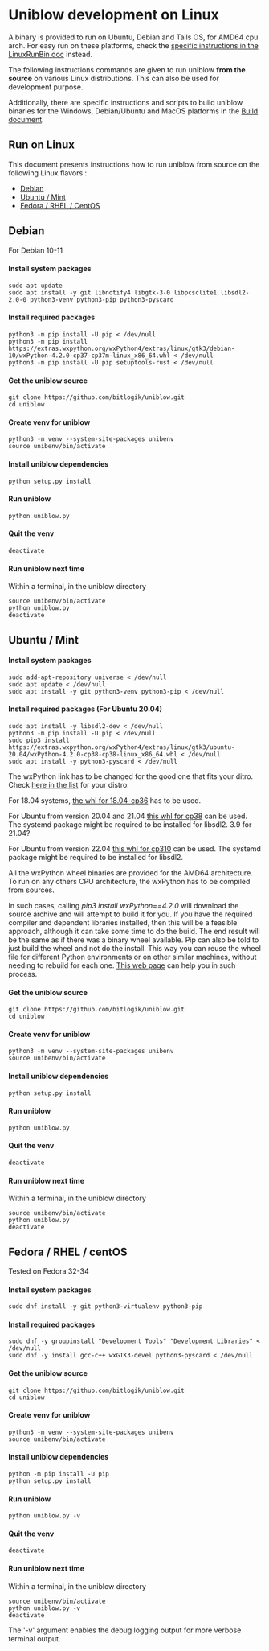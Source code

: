 
# Uniblow development on Linux

A binary is provided to run on Ubuntu, Debian and Tails OS, for AMD64 cpu arch. For easy run on these platforms, check the [specific instructions in the LinuxRunBin doc](LinuxRunBin.md) instead.

The following instructions commands are given to run uniblow **from the source** on various Linux distributions. This can also be used for development purpose.

Additionally, there are specific instructions and scripts to build uniblow binaries for the Windows, Debian/Ubuntu and MacOS platforms in the [Build document](Build.md).

## Run on Linux

This document presents instructions how to run uniblow from source on the following Linux flavors :

* [Debian](#debian)
* [Ubuntu / Mint](#ubuntu--mint)
* [Fedora / RHEL / CentOS](#fedora--rhel--centos)

## Debian

For Debian 10-11

#### Install system packages
```
sudo apt update
sudo apt install -y git libnotify4 libgtk-3-0 libpcsclite1 libsdl2-2.0-0 python3-venv python3-pip python3-pyscard
```

#### Install required packages 
```
python3 -m pip install -U pip < /dev/null
python3 -m pip install https://extras.wxpython.org/wxPython4/extras/linux/gtk3/debian-10/wxPython-4.2.0-cp37-cp37m-linux_x86_64.whl < /dev/null
python3 -m pip install -U pip setuptools-rust < /dev/null
```

#### Get the uniblow source
```
git clone https://github.com/bitlogik/uniblow.git
cd uniblow
```

#### Create venv for uniblow
```
python3 -m venv --system-site-packages unibenv
source unibenv/bin/activate
```

#### Install uniblow dependencies
```
python setup.py install
```

#### Run uniblow
```
python uniblow.py
```

#### Quit the venv
```
deactivate
```

#### Run uniblow next time

Within a terminal, in the uniblow directory
```
source unibenv/bin/activate
python uniblow.py
deactivate
```


## Ubuntu / Mint


#### Install system packages

```
sudo add-apt-repository universe < /dev/null
sudo apt update < /dev/null
sudo apt install -y git python3-venv python3-pip < /dev/null
```

#### Install required packages (For Ubuntu 20.04)
```
sudo apt install -y libsdl2-dev < /dev/null
python3 -m pip install -U pip < /dev/null
sudo pip3 install https://extras.wxpython.org/wxPython4/extras/linux/gtk3/ubuntu-20.04/wxPython-4.2.0-cp38-cp38-linux_x86_64.whl < /dev/null
sudo apt install -y python3-pyscard < /dev/null
```


The wxPython link has to be changed for the good one that fits your ditro. Check [here in the list](https://extras.wxpython.org/wxPython4/extras/linux/gtk3/) for your distro.

For 18.04 systems, [the whl for 18.04-cp36](https://extras.wxpython.org/wxPython4/extras/linux/gtk3/ubuntu-18.04/wxPython-4.1.1-cp36-cp36m-linux_x86_64.whl) has to be used.

For Ubuntu from version 20.04 and 21.04 [this whl for cp38](https://extras.wxpython.org/wxPython4/extras/linux/gtk3/ubuntu-20.04/wxPython-4.2.0-cp38-cp38-linux_x86_64.whl) can be used. The systemd package might be required to be installed for libsdl2. 3.9 for 21.04?

For Ubuntu from version 22.04 [this whl for cp310](https://extras.wxpython.org/wxPython4/extras/linux/gtk3/ubuntu-22.04/wxPython-4.2.0-cp310-cp310-linux_x86_64.whl) can be used. The systemd package might be required to be installed for libsdl2.

All the wxPython wheel binaries are provided for the AMD64 architecture. To run on any others CPU architecture, the wxPython has to be compiled from sources.

In such cases, calling *pip3 install wxPython==4.2.0* will download the source archive and will attempt to build it for you. If you have the required compiler and dependent libraries installed, then this will be a feasible approach, although it can take some time to do the build. The end result will be the same as if there was a binary wheel available. Pip can also be told to just build the wheel and not do the install. This way you can reuse the wheel file for different Python environments or on other similar machines, without needing to rebuild for each one. [This web page](https://wxpython.org/blog/2017-08-17-builds-for-linux-with-pip/index.html) can help you in such process.

#### Get the uniblow source
```
git clone https://github.com/bitlogik/uniblow.git
cd uniblow
```

#### Create venv for uniblow
```
python3 -m venv --system-site-packages unibenv
source unibenv/bin/activate
```

#### Install uniblow dependencies
```
python setup.py install
```

#### Run uniblow
```
python uniblow.py
```

#### Quit the venv
```
deactivate
```

#### Run uniblow next time

Within a terminal, in the uniblow directory
```
source unibenv/bin/activate
python uniblow.py
deactivate
```


## Fedora / RHEL / centOS

Tested on Fedora 32-34

#### Install system packages
```
sudo dnf install -y git python3-virtualenv python3-pip
```

#### Install required packages
```
sudo dnf -y groupinstall "Development Tools" "Development Libraries" < /dev/null
sudo dnf -y install gcc-c++ wxGTK3-devel python3-pyscard < /dev/null
```

#### Get the uniblow source
```
git clone https://github.com/bitlogik/uniblow.git
cd uniblow
```

#### Create venv for uniblow
```
python3 -m venv --system-site-packages unibenv
source unibenv/bin/activate
```

#### Install uniblow dependencies
```
python -m pip install -U pip
python setup.py install
```

#### Run uniblow
```
python uniblow.py -v
```

#### Quit the venv
```
deactivate
```

#### Run uniblow next time

Within a terminal, in the uniblow directory
```
source unibenv/bin/activate
python uniblow.py -v
deactivate
```

The '-v' argument enables the debug logging output for more verbose terminal output.
